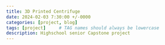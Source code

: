 ```yaml
---
title: 3D Printed Centrifuge 
date: 2024-02-03 7:30:00 +/-0000
categories: [project, blog]
tags: [project]     # TAG names should always be lowercase
description: Highschool senior Capstone project
---
```


